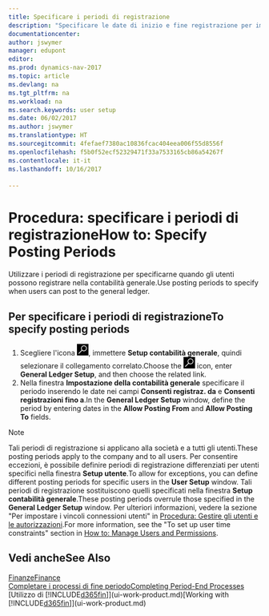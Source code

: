 ```yaml
---
title: Specificare i periodi di registrazione
description: "Specificare le date di inizio e fine registrazione per impostare quando gli utenti possono registrare nella contabilità generale."
documentationcenter: 
author: jswymer
manager: edupont
editor: 
ms.prod: dynamics-nav-2017
ms.topic: article
ms.devlang: na
ms.tgt_pltfrm: na
ms.workload: na
ms.search.keywords: user setup
ms.date: 06/02/2017
ms.author: jswymer
ms.translationtype: HT
ms.sourcegitcommit: 4fefaef7380ac10836fcac404eea006f55d8556f
ms.openlocfilehash: f5b0f52ecf52329471f33a7533165cb86a54267f
ms.contentlocale: it-it
ms.lasthandoff: 10/16/2017

---
```

# <a name="how-to-specify-posting-periods"></a><span data-ttu-id="5afd0-103">Procedura: specificare i periodi di registrazione</span><span class="sxs-lookup"><span data-stu-id="5afd0-103">How to: Specify Posting Periods</span></span>
<span data-ttu-id="5afd0-104">Utilizzare i periodi di registrazione per specificarne quando gli utenti possono registrare nella contabilità generale.</span><span class="sxs-lookup"><span data-stu-id="5afd0-104">Use posting periods to specify when users can post to the general ledger.</span></span>  

## <a name="to-specify-posting-periods"></a><span data-ttu-id="5afd0-105">Per specificare i periodi di registrazione</span><span class="sxs-lookup"><span data-stu-id="5afd0-105">To specify posting periods</span></span>
1. <span data-ttu-id="5afd0-106">Scegliere l'icona ![Cerca pagina o report](media/ui-search/search_small.png "Cerca pagina o report"), immettere **Setup contabilità generale**, quindi selezionare il collegamento correlato.</span><span class="sxs-lookup"><span data-stu-id="5afd0-106">Choose the ![Search for Page or Report](media/ui-search/search_small.png "Search for Page or Report icon") icon, enter **General Ledger Setup**, and then choose the related link.</span></span>  
2. <span data-ttu-id="5afd0-107">Nella finestra **Impostazione della contabilità generale** specificare il periodo inserendo le date nei campi **Consenti registraz. da** e **Consenti registrazioni fino a**.</span><span class="sxs-lookup"><span data-stu-id="5afd0-107">In the **General Ledger Setup** window, define the period by entering dates in the **Allow Posting From** and **Allow Posting To** fields.</span></span>  

> [!NOTE]  
>   <span data-ttu-id="5afd0-108">Tali periodi di registrazione si applicano alla società e a tutti gli utenti.</span><span class="sxs-lookup"><span data-stu-id="5afd0-108">These posting periods apply to the company and to all users.</span></span> <span data-ttu-id="5afd0-109">Per consentire eccezioni, è possibile definire periodi di registrazione differenziati per utenti specifici nella finestra **Setup utente**.</span><span class="sxs-lookup"><span data-stu-id="5afd0-109">To allow for exceptions, you can define different posting periods for specific users in the **User Setup** window.</span></span> <span data-ttu-id="5afd0-110">Tali periodi di registrazione sostituiscono quelli specificati nella finestra **Setup contabilità generale**.</span><span class="sxs-lookup"><span data-stu-id="5afd0-110">These posting periods overrule those specified in the **General Ledger Setup** window.</span></span> <span data-ttu-id="5afd0-111">Per ulteriori informazioni, vedere la sezione "Per impostare i vincoli connessioni utenti" in [Procedura: Gestire gli utenti e le autorizzazioni](ui-how-users-permissions.md).</span><span class="sxs-lookup"><span data-stu-id="5afd0-111">For more information, see the "To set up user time constraints" section in [How to: Manage Users and Permissions](ui-how-users-permissions.md).</span></span>

## <a name="see-also"></a><span data-ttu-id="5afd0-112">Vedi anche</span><span class="sxs-lookup"><span data-stu-id="5afd0-112">See Also</span></span>
[<span data-ttu-id="5afd0-113">Finanze</span><span class="sxs-lookup"><span data-stu-id="5afd0-113">Finance</span></span>](finance.md)  
[<span data-ttu-id="5afd0-114">Completare i processi di fine periodo</span><span class="sxs-lookup"><span data-stu-id="5afd0-114">Completing Period-End Processes</span></span>](year-how-complete-period-end-processes.md)  
<span data-ttu-id="5afd0-115">[Utilizzo di [!INCLUDE[d365fin](includes/d365fin_md.md)]](ui-work-product.md)</span><span class="sxs-lookup"><span data-stu-id="5afd0-115">[Working with [!INCLUDE[d365fin](includes/d365fin_md.md)]](ui-work-product.md)</span></span>

